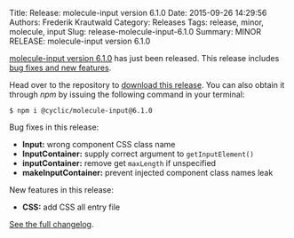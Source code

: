 Title: Release: molecule-input version 6.1.0
Date: 2015-09-26 14:29:56
Authors: Frederik Krautwald
Category: Releases
Tags: release, minor, molecule, input
Slug: release-molecule-input-6.1.0
Summary: MINOR RELEASE: molecule-input version 6.1.0

[molecule-input version 6.1.0][1] has just been released. This release includes
[bug fixes and new features][2].

Head over to the repository to [download this release][1]. You can also obtain it
through *npm* by issuing the following command in your terminal:

```shell
$ npm i @cyclic/molecule-input@6.1.0
```

Bug fixes in this release:

- **Input:** wrong component CSS class name
- **InputContainer:** supply correct argument to `getInputElement()`
- **inputContainer:** remove get `maxLength` if unspecified
- **makeInputContainer:** prevent injected component class names leak

New features in this release:

- **CSS:** add CSS all entry file

[See the full changelog][2].

[1]: https://github.com/CyclicMaterials/molecule-input/releases/tag/v6.1.0
[2]: https://github.com/CyclicMaterials/molecule-input/blob/master/CHANGELOG.md#v610-2015-09-26
